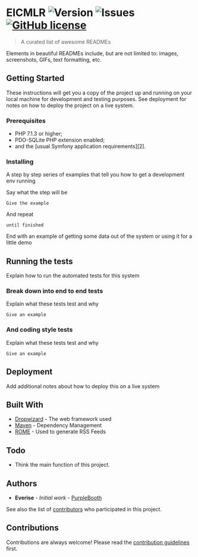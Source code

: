 # EICMLR ![Version](https://img.shields.io/badge/version-0.0.1-green.svg?style=flat-square) ![Issues](https://img.shields.io/github/issues/everise/eicmlr.svg?style=flat-square) [![GitHub license](https://img.shields.io/github/license/everise/eicmlr.svg?style=flat-square)](https://github.com/everise/eicmlr/blob/master/LICENSE)
> A curated list of awesome READMEs

Elements in beautiful READMEs include, but are not limited to: images, screenshots, GIFs, text formatting, etc.

## Getting Started

These instructions will get you a copy of the project up and running on your local machine for development and testing purposes. See deployment for notes on how to deploy the project on a live system.

### Prerequisites

  * PHP 7.1.3 or higher;
  * PDO-SQLite PHP extension enabled;
  * and the [usual Symfony application requirements][2].

### Installing

A step by step series of examples that tell you how to get a development env running

Say what the step will be

```
Give the example
```

And repeat

```
until finished
```

End with an example of getting some data out of the system or using it for a little demo

## Running the tests

Explain how to run the automated tests for this system

### Break down into end to end tests

Explain what these tests test and why

```
Give an example
```

### And coding style tests

Explain what these tests test and why

```
Give an example
```

## Deployment

Add additional notes about how to deploy this on a live system

## Built With

* [Dropwizard](http://www.dropwizard.io/1.0.2/docs/) - The web framework used
* [Maven](https://maven.apache.org/) - Dependency Management
* [ROME](https://rometools.github.io/rome/) - Used to generate RSS Feeds

## Todo

* Think the main function of this project.

## Authors

* **Everise** - *Initial work* - [PurpleBooth](https://github.com/everise)

See also the list of [contributors](https://github.com/everise/parcel/contributors) who participated in this project.

## Contributions

Contributions are always welcome!
Please read the [contribution guidelines](contributing.md) first.